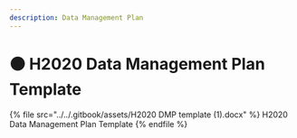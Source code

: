 ```yaml
---
description: Data Management Plan
---
```


# 🟠 H2020 Data Management Plan Template

{% file src="../../.gitbook/assets/H2020 DMP template (1).docx" %}
H2020 Data Management Plan Template
{% endfile %}

